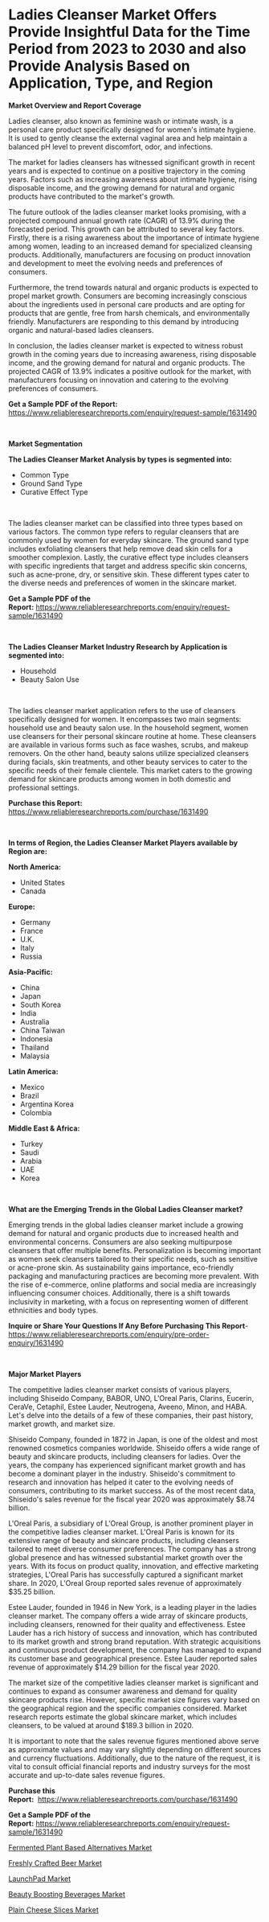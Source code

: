 <p><h1>Ladies Cleanser Market Offers Provide Insightful Data for the Time Period from 2023 to 2030 and also Provide Analysis Based on Application, Type, and Region</h1></p><p><strong>Market Overview and Report Coverage</strong></p>
<p><p>Ladies cleanser, also known as feminine wash or intimate wash, is a personal care product specifically designed for women's intimate hygiene. It is used to gently cleanse the external vaginal area and help maintain a balanced pH level to prevent discomfort, odor, and infections.</p><p>The market for ladies cleansers has witnessed significant growth in recent years and is expected to continue on a positive trajectory in the coming years. Factors such as increasing awareness about intimate hygiene, rising disposable income, and the growing demand for natural and organic products have contributed to the market's growth.</p><p>The future outlook of the ladies cleanser market looks promising, with a projected compound annual growth rate (CAGR) of 13.9% during the forecasted period. This growth can be attributed to several key factors. Firstly, there is a rising awareness about the importance of intimate hygiene among women, leading to an increased demand for specialized cleansing products. Additionally, manufacturers are focusing on product innovation and development to meet the evolving needs and preferences of consumers.</p><p>Furthermore, the trend towards natural and organic products is expected to propel market growth. Consumers are becoming increasingly conscious about the ingredients used in personal care products and are opting for products that are gentle, free from harsh chemicals, and environmentally friendly. Manufacturers are responding to this demand by introducing organic and natural-based ladies cleansers.</p><p>In conclusion, the ladies cleanser market is expected to witness robust growth in the coming years due to increasing awareness, rising disposable income, and the growing demand for natural and organic products. The projected CAGR of 13.9% indicates a positive outlook for the market, with manufacturers focusing on innovation and catering to the evolving preferences of consumers.</p></p>
<p><strong>Get a Sample PDF of the Report:</strong> <a href="https://www.reliableresearchreports.com/enquiry/request-sample/1631490">https://www.reliableresearchreports.com/enquiry/request-sample/1631490</a></p>
<p>&nbsp;</p>
<p><strong>Market Segmentation</strong></p>
<p><strong>The Ladies Cleanser Market Analysis by types is segmented into:</strong></p>
<p><ul><li>Common Type</li><li>Ground Sand Type</li><li>Curative Effect Type</li></ul></p>
<p>&nbsp;</p>
<p><p>The ladies cleanser market can be classified into three types based on various factors. The common type refers to regular cleansers that are commonly used by women for everyday skincare. The ground sand type includes exfoliating cleansers that help remove dead skin cells for a smoother complexion. Lastly, the curative effect type includes cleansers with specific ingredients that target and address specific skin concerns, such as acne-prone, dry, or sensitive skin. These different types cater to the diverse needs and preferences of women in the skincare market.</p></p>
<p><strong>Get a Sample PDF of the Report:</strong>&nbsp;<a href="https://www.reliableresearchreports.com/enquiry/request-sample/1631490">https://www.reliableresearchreports.com/enquiry/request-sample/1631490</a></p>
<p>&nbsp;</p>
<p><strong>The Ladies Cleanser Market Industry Research by Application is segmented into:</strong></p>
<p><ul><li>Household</li><li>Beauty Salon Use</li></ul></p>
<p>&nbsp;</p>
<p><p>The ladies cleanser market application refers to the use of cleansers specifically designed for women. It encompasses two main segments: household use and beauty salon use. In the household segment, women use cleansers for their personal skincare routine at home. These cleansers are available in various forms such as face washes, scrubs, and makeup removers. On the other hand, beauty salons utilize specialized cleansers during facials, skin treatments, and other beauty services to cater to the specific needs of their female clientele. This market caters to the growing demand for skincare products among women in both domestic and professional settings.</p></p>
<p><strong>Purchase this Report:</strong>&nbsp; <a href="https://www.reliableresearchreports.com/purchase/1631490">https://www.reliableresearchreports.com/purchase/1631490</a></p>
<p>&nbsp;</p>
<p><strong>In terms of Region, the Ladies Cleanser Market Players available by Region are:</strong></p>
<p>
    <p> <strong> North America: </strong>
        <ul>
            <li>United States</li>
            <li>Canada</li>
        </ul>
        </p> 
    <p> <strong> Europe: </strong>
        <ul>
            <li>Germany</li>
            <li>France</li>
            <li>U.K.</li>
            <li>Italy</li>
            <li>Russia</li>
        </ul>
        </p> 
    <p> <strong> Asia-Pacific: </strong>
        <ul>
            <li>China</li>
            <li>Japan</li>
            <li>South Korea</li>
            <li>India</li>
            <li>Australia</li>
            <li>China Taiwan</li>
            <li>Indonesia</li>
            <li>Thailand</li>
            <li>Malaysia</li>
        </ul>
        </p> 
    <p> <strong> Latin America: </strong>
        <ul>
            <li>Mexico</li>
            <li>Brazil</li>
            <li>Argentina Korea</li>
            <li>Colombia</li>
        </ul>
        </p> 
    <p> <strong> Middle East & Africa: </strong>
        <ul>
            <li>Turkey</li>
            <li>Saudi</li>
            <li>Arabia</li>
            <li>UAE</li>
            <li>Korea</li>
        </ul>
    </p>
    </p>
<p>&nbsp;</p>
<p><strong>What are the Emerging Trends in the Global Ladies Cleanser market?</strong></p>
<p><p>Emerging trends in the global ladies cleanser market include a growing demand for natural and organic products due to increased health and environmental concerns. Consumers are also seeking multipurpose cleansers that offer multiple benefits. Personalization is becoming important as women seek cleansers tailored to their specific needs, such as sensitive or acne-prone skin. As sustainability gains importance, eco-friendly packaging and manufacturing practices are becoming more prevalent. With the rise of e-commerce, online platforms and social media are increasingly influencing consumer choices. Additionally, there is a shift towards inclusivity in marketing, with a focus on representing women of different ethnicities and body types.</p></p>
<p><strong>Inquire or Share Your Questions If Any Before Purchasing This Report</strong>- <a href="https://www.reliableresearchreports.com/enquiry/pre-order-enquiry/1631490">https://www.reliableresearchreports.com/enquiry/pre-order-enquiry/1631490</a></p>
<p>&nbsp;</p>
<p><strong>Major Market Players</strong></p>
<p><p>The competitive ladies cleanser market consists of various players, including Shiseido Company, BABOR, UNO, L'Oreal Paris, Clarins, Eucerin, CeraVe, Cetaphil, Estee Lauder, Neutrogena, Aveeno, Minon, and HABA. Let's delve into the details of a few of these companies, their past history, market growth, and market size.</p><p>Shiseido Company, founded in 1872 in Japan, is one of the oldest and most renowned cosmetics companies worldwide. Shiseido offers a wide range of beauty and skincare products, including cleansers for ladies. Over the years, the company has experienced significant market growth and has become a dominant player in the industry. Shiseido's commitment to research and innovation has helped it cater to the evolving needs of consumers, contributing to its market success. As of the most recent data, Shiseido's sales revenue for the fiscal year 2020 was approximately $8.74 billion.</p><p>L'Oreal Paris, a subsidiary of L'Oreal Group, is another prominent player in the competitive ladies cleanser market. L'Oreal Paris is known for its extensive range of beauty and skincare products, including cleansers tailored to meet diverse consumer preferences. The company has a strong global presence and has witnessed substantial market growth over the years. With its focus on product quality, innovation, and effective marketing strategies, L'Oreal Paris has successfully captured a significant market share. In 2020, L'Oreal Group reported sales revenue of approximately $35.25 billion.</p><p>Estee Lauder, founded in 1946 in New York, is a leading player in the ladies cleanser market. The company offers a wide array of skincare products, including cleansers, renowned for their quality and effectiveness. Estee Lauder has a rich history of success and innovation, which has contributed to its market growth and strong brand reputation. With strategic acquisitions and continuous product development, the company has managed to expand its customer base and geographical presence. Estee Lauder reported sales revenue of approximately $14.29 billion for the fiscal year 2020.</p><p>The market size of the competitive ladies cleanser market is significant and continues to expand as consumer awareness and demand for quality skincare products rise. However, specific market size figures vary based on the geographical region and the specific companies considered. Market research reports estimate the global skincare market, which includes cleansers, to be valued at around $189.3 billion in 2020.</p><p>It is important to note that the sales revenue figures mentioned above serve as approximate values and may vary slightly depending on different sources and currency fluctuations. Additionally, due to the nature of the request, it is vital to consult official financial reports and industry surveys for the most accurate and up-to-date sales revenue figures.</p></p>
<p><strong>Purchase this Report:</strong>&nbsp;&nbsp;<a href="https://www.reliableresearchreports.com/purchase/1631490">https://www.reliableresearchreports.com/purchase/1631490</a></p>
<p></p>
<p><strong>Get a Sample PDF of the Report:</strong>&nbsp;<a href="https://www.reliableresearchreports.com/enquiry/request-sample/1631490">https://www.reliableresearchreports.com/enquiry/request-sample/1631490</a></p>
<p><p><a href="https://medium.com/@ulicesweber/fermented-plant-based-alternatives-market-analysis-its-cagr-market-segmentation-and-global-7ca0c87d122a">Fermented Plant Based Alternatives Market</a></p><p><a href="https://medium.com/@deronwisoky1977/freshly-crafted-beer-market-furnishes-information-on-market-share-market-trends-and-market-growth-430819d6c02b">Freshly Crafted Beer Market</a></p><p><a href="https://medium.com/@jackybrekke/launchpad-market-size-market-outlook-and-market-forecast-2023-to-2030-b60de970ac94">LaunchPad Market</a></p><p><a href="https://medium.com/@beaublock2023/beauty-boosting-beverages-market-outlook-industry-overview-and-forecast-2023-to-2030-6018bec56b26">Beauty Boosting Beverages Market</a></p><p><a href="https://medium.com/@taniawisozk2023/plain-cheese-slices-market-share-evolution-and-market-growth-trends-2023-2030-2393f7662eeb">Plain Cheese Slices Market</a></p></p>